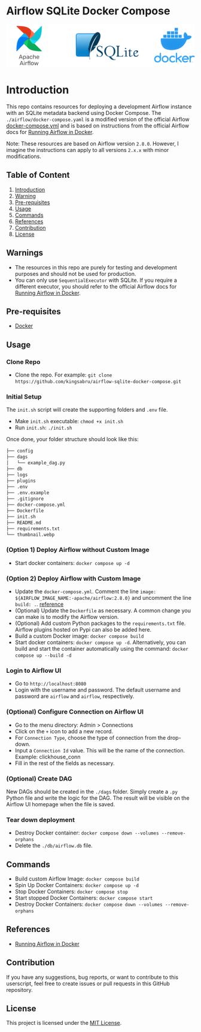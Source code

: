 # Airflow SQLite Docker Compose
![airflow-sqlite-docker](thumbnail.webp "Airflow SQLite Docker")

# Introduction
This repo contains resources for deploying a development Airflow instance with an SQLite metadata backend using Docker Compose. The `./airflow/docker-compose.yaml` is a modified version of the official Airflow [docker-compose.yml](https://airflow.apache.org/docs/apache-airflow/2.8.0/docker-compose.yaml) and is based on instructions from the official Airflow docs for [Running Airflow in Docker](https://airflow.apache.org/docs/apache-airflow/2.8.0/howto/docker-compose/index.html).

Note: These resources are based on Airflow version `2.8.0`. However, I imagine the instructions can apply to all versions `2.x.x` with minor modifications.

## Table of Content
1. [Introduction](#introduction)
2. [Warning](#warnings)
3. [Pre-requisites](#pre-requisites)
4. [Usage](#usage)
5. [Commands](#commands)
6. [References](#references)
7. [Contribution](#contribution)
5. [License](#license)

## Warnings
- The resources in this repo are purely for testing and development purposes and should not be used for production.
- You can only use `SequentialExecutor` with SQLite. If you require a different executor, you should refer to the official Airflow docs for [Running Airflow in Docker](https://airflow.apache.org/docs/apache-airflow/2.7.0/howto/docker-compose/index.html).

## Pre-requisites
- [Docker](https://docs.docker.com/engine/install/)

## Usage
### Clone Repo
- Clone the repo. For example: `git clone https://github.com/kingsabru/airflow-sqlite-docker-compose.git`

### Initial Setup
The `init.sh` script will create the supporting folders and `.env` file.
- Make `init.sh` executable: ```chmod +x init.sh```
- Run `init.sh`: ```./init.sh```

Once done, your folder structure should look like this:
```
├── config
├── dags
│   └── example_dag.py
├── db
├── logs
├── plugins
├── .env
├── .env.example
├── .gitignore
├── docker-compose.yml
├── Dockerfile
├── init.sh
├── README.md
├── requirements.txt
└── thumbnail.webp
```

### (Option 1) Deploy Airflow without Custom Image
- Start docker containers: `docker compose up -d`

### (Option 2) Deploy Airflow with Custom Image
- Update the `docker-compose.yml`. Comment the line `image: ${AIRFLOW_IMAGE_NAME:-apache/airflow:2.8.0}` and uncomment the line `build: .`. [reference](https://airflow.apache.org/docs/apache-airflow/2.7.0/howto/docker-compose/index.html#special-case-adding-dependencies-via-requirements-txt-file)
- (Optional) Update the `Dockerfile` as necessary. A common change you can make is to modify the Airflow version.
- (Optional) Add custom Python packages to the `requirements.txt` file. Airflow plugins hosted on Pypi can also be added here.
- Build a custom Docker image: `docker compose build`
- Start docker containers: `docker compose up -d`. Alternatively, you can build and start the container automatically using the command: `docker compose up --build -d`

### Login to Airflow UI
- Go to `http://localhost:8080`
- Login with the username and password. The default username and password are `airflow` and `airflow`, respectively.
### (Optional) Configure Connection on Airflow UI
- Go to the menu directory: Admin > Connections
- Click on the `+` icon to add a new record.
- For `Connection Type`, choose the type of connection from the drop-down.
- Input a `Connection Id` value. This will be the name of the connection. Example: clickhouse_conn
- Fill in the rest of the fields as necessary.

### (Optional) Create DAG
New DAGs should be created in the `./dags` folder. Simply create a `.py` Python file and write the logic for the DAG. The result will be visible on the Airflow UI homepage when the file is saved.

### Tear down deployment
- Destroy Docker container: `docker compose down --volumes --remove-orphans`
- Delete the `./db/airflow.db` file.

## Commands
- Build custom Airflow Image: `docker compose build`
- Spin Up Docker Containers: `docker compose up -d`
- Stop Docker Containers: `docker compose stop`
- Start stopped Docker Containers: `docker compose start`
- Destroy Docker Containers: `docker compose down --volumes --remove-orphans`

## References
- [Running Airflow in Docker](https://airflow.apache.org/docs/apache-airflow/2.7.0/howto/docker-compose/index.html)

## Contribution
If you have any suggestions, bug reports, or want to contribute to this userscript, feel free to create issues or pull requests in this GitHub repository.

## License
This project is licensed under the [MIT License](LICENSE).